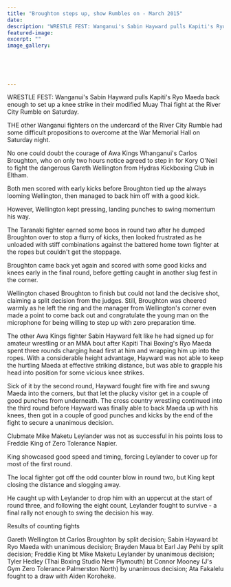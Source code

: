 ```yaml
---
title: "Broughton steps up, show Rumbles on - March 2015"
date: 
description: "WRESTLE FEST: Wanganui's Sabin Hayward pulls Kapiti's Ryo Maeda back enough to set up a knee strike in their modified Muay Thai fight at the River City Rumble on Saturday, Wanganui Chronicle 30/3/15.."
featured-image: 
excerpt: ""
image_gallery:
    
    
    
    
    
---
```


<p><span>WRESTLE FEST: Wanganui's Sabin Hayward pulls Kapiti's Ryo Maeda back enough to set up a knee strike in their modified Muay Thai fight at the River City Rumble on Saturday.</span></p>
<p>THE other Wanganui fighters on the undercard of the River City Rumble had some difficult propositions to overcome at the War Memorial Hall on Saturday night.</p>
<p>No one could doubt the courage of Awa Kings Whanganui's Carlos Broughton, who on only two hours notice agreed to step in for Kory O'Neil to fight the dangerous Gareth Wellington from Hydras Kickboxing Club in Eltham.</p>
<p>Both men scored with early kicks before Broughton tied up the always looming Wellington, then managed to back him off with a good kick.</p>
<p>However, Wellington kept pressing, landing punches to swing momentum his way.</p>
<p>The Taranaki fighter earned some boos in round two after he dumped Broughton over to stop a flurry of kicks, then looked frustrated as he unloaded with stiff combinations against the battered home town fighter at the ropes but couldn't get the stoppage.</p>
<p>Broughton came back yet again and scored with some good kicks and knees early in the final round, before getting caught in another slug fest in the corner.</p>
<p>Wellington chased Broughton to finish but could not land the decisive shot, claiming a split decision from the judges. Still, Broughton was cheered warmly as he left the ring and the manager from Wellington's corner even made a point to come back out and congratulate the young man on the microphone for being willing to step up with zero preparation time.</p>
<p>The other Awa Kings fighter Sabin Hayward felt like he had signed up for amateur wrestling or an MMA bout after Kapiti Thai Boxing's Ryo Maeda spent three rounds charging head first at him and wrapping him up into the ropes. With a considerable height advantage, Hayward was not able to keep the hurtling Maeda at effective striking distance, but was able to grapple his head into position for some vicious knee strikes.</p>
<p>Sick of it by the second round, Hayward fought fire with fire and swung Maeda into the corners, but that let the plucky visitor get in a couple of good punches from underneath. The cross country wrestling continued into the third round before Hayward was finally able to back Maeda up with his knees, then got in a couple of good punches and kicks by the end of the fight to secure a unanimous decision.</p>
<p>Clubmate Mike Maketu Leylander was not as successful in his points loss to Freddie King of Zero Tolerance Napier.</p>
<p>King showcased good speed and timing, forcing Leylander to cover up for most of the first round.</p>
<p>The local fighter got off the odd counter blow in round two, but King kept closing the distance and slogging away.</p>
<p>He caught up with Leylander to drop him with an uppercut at the start of round three, and following the eight count, Leylander fought to survive - a final rally not enough to swing the decision his way.</p>
<p>Results of counting fights</p>
<p>Gareth Wellington bt Carlos Broughton by split decision; Sabin Hayward bt Ryo Maeda with unanimous decision; Brayden Maua bt Earl Jay Pehi by split decision; Freddie King bt Mike Maketu Leylander by unanimous decision; Tyler Hedley (Thai Boxing Studio New Plymouth) bt Connor Mooney (J's Gym Zero Tolerance Palmerston North) by unanimous decision; Ata Fakalelu fought to a draw with Aiden Koroheke.</p>

